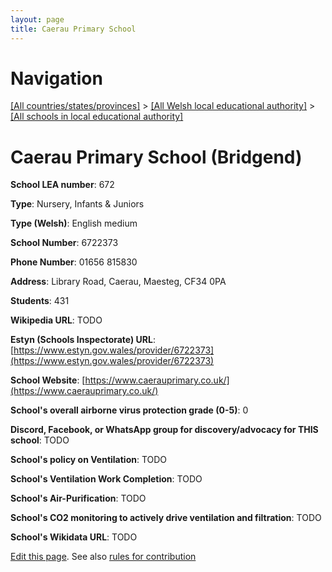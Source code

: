 ```yaml
---
layout: page
title: Caerau Primary School
---
```

# Navigation

[[All countries/states/provinces]](../../..) > [[All Welsh local educational authority]](../..) > [[All schools in local educational authority]](..)

# Caerau Primary School (Bridgend)

**School LEA number**: 672

**Type**: Nursery, Infants & Juniors

**Type (Welsh)**: English medium

**School Number**: 6722373

**Phone Number**: 01656 815830

**Address**: Library Road, Caerau, Maesteg, CF34 0PA

**Students**: 431

**Wikipedia URL**: TODO

**Estyn (Schools Inspectorate) URL**: [https://www.estyn.gov.wales/provider/6722373](https://www.estyn.gov.wales/provider/6722373)

**School Website**: [https://www.caerauprimary.co.uk/](https://www.caerauprimary.co.uk/)

**School's overall airborne virus protection grade (0-5)**: 0

**Discord, Facebook, or WhatsApp group for discovery/advocacy for THIS school**: TODO

**School's policy on Ventilation**: TODO

**School's Ventilation Work Completion**: TODO

**School's Air-Purification**: TODO

**School's CO2 monitoring to actively drive ventilation and filtration**: TODO

**School's Wikidata URL**: TODO




[Edit this page](https://github.com/VentilationProject/Wales/edit/prif/./Bridgend/Caerau_Primary_School.md). See also [rules for contribution](../../../contribution-rules/)